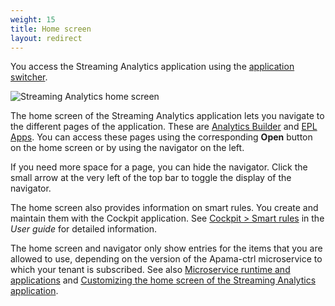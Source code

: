 ```yaml
---
weight: 15
title: Home screen
layout: redirect
---
```


You access the Streaming Analytics application using the [application switcher](/users-guide/getting-started/#app-switcher).

![Streaming Analytics home screen](/images/apama/streaming-analytics-home-screen.png)

The home screen of the Streaming Analytics application lets you navigate to the different pages of the application. 
These are [Analytics Builder](#analytics-builder) and [EPL Apps](#apama-epl-apps). 
You can access these pages using the corresponding **Open** button on the home screen or by using the navigator on the left.

If you need more space for a page, you can hide the navigator. Click the small arrow at the very left of the top bar to toggle the display of the navigator.

The home screen also provides information on smart rules. You create and maintain them with the Cockpit application.
See [Cockpit > Smart rules](/users-guide/cockpit/#smart-rules) in the *User guide* for detailed information.

The home screen and navigator only show entries for the items that you are allowed to use, 
depending on the version of the Apama-ctrl microservice to which your tenant is subscribed. 
See also [Microservice runtime and applications](#microservice-and-applications) and 
[Customizing the home screen of the Streaming Analytics application](/apama/advanced/#customize-home-screen).



